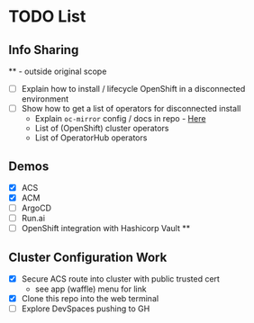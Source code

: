 # TODO List

## Info Sharing

** - outside original scope

- [ ] Explain how to install / lifecycle OpenShift in a disconnected environment
- [ ] Show how to get a list of operators for disconnected install
  - Explain `oc-mirror` config / docs in repo - [Here](https://docs.openshift.com/container-platform/4.14/installing/disconnected_install/installing-mirroring-installation-images.html)
  - List of (OpenShift) cluster operators
  - List of OperatorHub operators

## Demos

- [x] ACS
- [x] ACM
- [ ] ArgoCD
- [ ] Run.ai
- [ ] OpenShift integration with Hashicorp Vault **

## Cluster Configuration Work

- [x] Secure ACS route into cluster with public trusted cert
  - see app (waffle) menu for link
- [x] Clone this repo into the web terminal
- [ ] Explore DevSpaces pushing to GH
